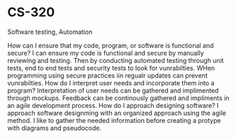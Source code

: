 # CS-320
Software testing, Automation

How can I ensure that my code, program, or software is functional and secure?
I can ensure my code is functional and secure by manually reviewing and testing. Then by conducting automated testing through unit tests, end to end tests and security tests to look for vunrabilties. WHen programming using secure practices iin regualr updates can prevent vunrabilties.
How do I interpret user needs and incorporate them into a program?
Interpretation of user needs can be gathered and implimented through mockups. Feedback can be continously gathered and impliments in an agile development process. 
How do I approach designing software?
I approach software designming with an organized approach using the agile method. I like to gather the needed information before creating a protype with diagrams and pseudocode. 
